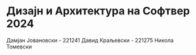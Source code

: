 # Дизајн и Архитектура на Софтвер 2024

Дамјан Јовановски - 221241
Давид Краљевски - 221275
Никола Томевски
